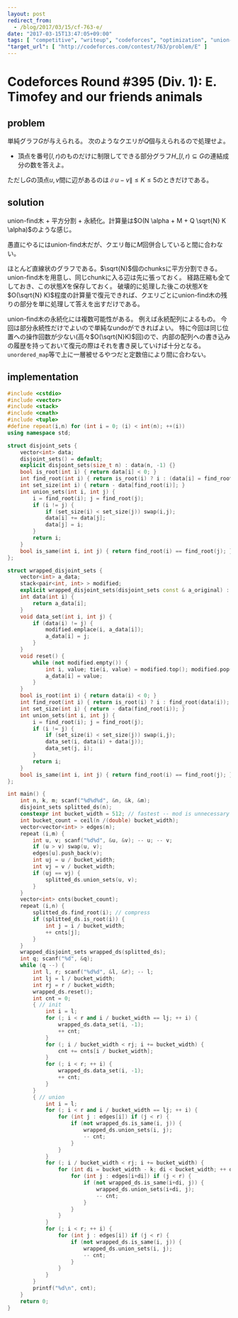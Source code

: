 ```yaml
---
layout: post
redirect_from:
  - /blog/2017/03/15/cf-763-e/
date: "2017-03-15T13:47:05+09:00"
tags: [ "competitive", "writeup", "codeforces", "optimization", "union-find-tree", "square-root-decomposition" ]
"target_url": [ "http://codeforces.com/contest/763/problem/E" ]
---
```


# Codeforces Round #395 (Div. 1): E. Timofey and our friends animals

## problem

単純グラフ$G$が与えられる。
次のようなクエリが$Q$個与えられるので処理せよ。

-   頂点を番号$[l, r)$のものだけに制限してできる部分グラフ$H\_{[l, r)} \subseteq G$の連結成分の数を答えよ。

ただし$G$の頂点$u, v$間に辺があるのは$\|u - v\| \le K \le 5$のときだけである。

## solution

union-find木 + 平方分割 + 永続化。計算量は$O(N \alpha + M + Q \sqrt{N} K \alpha)$のような感じ。

愚直にやるにはunion-find木だが、クエリ毎に$M$回併合していると間に合わない。

ほとんど直線状のグラフである。$\sqrt{N}$個のchunksに平方分割できる。
union-find木を用意し、同じchunkに入る辺は先に張っておく。
経路圧縮も全てしておき、この状態$X$を保存しておく。
破壊的に処理した後この状態$X$を$O(\sqrt{N} K)$程度の計算量で復元できれば、クエリごとにunion-find木の残りの部分を単に処理して答えを出すだけである。

union-find木の永続化には複数可能性がある。
例えば永続配列によるもの。
今回は部分永続性だけでよいので単純なundoができればよい。
特に今回は同じ位置への操作回数が少ない(高々$O(\sqrt{N}K)$回)ので、内部の配列への書き込みの履歴を持っておいて復元の際はそれを書き戻していけば十分となる。
`unordered_map`等で上に一層被せるやつだと定数倍により間に合わない。

## implementation

``` c++
#include <cstdio>
#include <vector>
#include <stack>
#include <cmath>
#include <tuple>
#define repeat(i,n) for (int i = 0; (i) < int(n); ++(i))
using namespace std;

struct disjoint_sets {
    vector<int> data;
    disjoint_sets() = default;
    explicit disjoint_sets(size_t n) : data(n, -1) {}
    bool is_root(int i) { return data[i] < 0; }
    int find_root(int i) { return is_root(i) ? i : (data[i] = find_root(data[i])); }
    int set_size(int i) { return - data[find_root(i)]; }
    int union_sets(int i, int j) {
        i = find_root(i); j = find_root(j);
        if (i != j) {
            if (set_size(i) < set_size(j)) swap(i,j);
            data[i] += data[j];
            data[j] = i;
        }
        return i;
    }
    bool is_same(int i, int j) { return find_root(i) == find_root(j); }
};

struct wrapped_disjoint_sets {
    vector<int> a_data;
    stack<pair<int, int> > modified;
    explicit wrapped_disjoint_sets(disjoint_sets const & a_original) : a_data(a_original.data) {}
    int data(int i) {
        return a_data[i];
    }
    void data_set(int i, int j) {
        if (data(i) != j) {
            modified.emplace(i, a_data[i]);
            a_data[i] = j;
        }
    }
    void reset() {
        while (not modified.empty()) {
            int i, value; tie(i, value) = modified.top(); modified.pop();
            a_data[i] = value;
        }
    }
    bool is_root(int i) { return data(i) < 0; }
    int find_root(int i) { return is_root(i) ? i : find_root(data(i)); }
    int set_size(int i) { return - data(find_root(i)); }
    int union_sets(int i, int j) {
        i = find_root(i); j = find_root(j);
        if (i != j) {
            if (set_size(i) < set_size(j)) swap(i,j);
            data_set(i, data(i) + data(j));
            data_set(j, i);
        }
        return i;
    }
    bool is_same(int i, int j) { return find_root(i) == find_root(j); }
};

int main() {
    int n, k, m; scanf("%d%d%d", &n, &k, &m);
    disjoint_sets splitted_ds(n);
    constexpr int bucket_width = 512; // fastest -- mod is unnecessary and appropriate size
    int bucket_count = ceil(n /(double) bucket_width);
    vector<vector<int> > edges(n);
    repeat (i,m) {
        int u, v; scanf("%d%d", &u, &v); -- u; -- v;
        if (u > v) swap(u, v);
        edges[u].push_back(v);
        int uj = u / bucket_width;
        int vj = v / bucket_width;
        if (uj == vj) {
            splitted_ds.union_sets(u, v);
        }
    }
    vector<int> cnts(bucket_count);
    repeat (i,n) {
        splitted_ds.find_root(i); // compress
        if (splitted_ds.is_root(i)) {
            int j = i / bucket_width;
            ++ cnts[j];
        }
    }
    wrapped_disjoint_sets wrapped_ds(splitted_ds);
    int q; scanf("%d", &q);
    while (q --) {
        int l, r; scanf("%d%d", &l, &r); -- l;
        int lj = l / bucket_width;
        int rj = r / bucket_width;
        wrapped_ds.reset();
        int cnt = 0;
        { // init
            int i = l;
            for (; i < r and i / bucket_width == lj; ++ i) {
                wrapped_ds.data_set(i, -1);
                ++ cnt;
            }
            for (; i / bucket_width < rj; i += bucket_width) {
                cnt += cnts[i / bucket_width];
            }
            for (; i < r; ++ i) {
                wrapped_ds.data_set(i, -1);
                ++ cnt;
            }
        }
        { // union
            int i = l;
            for (; i < r and i / bucket_width == lj; ++ i) {
                for (int j : edges[i]) if (j < r) {
                    if (not wrapped_ds.is_same(i, j)) {
                        wrapped_ds.union_sets(i, j);
                        -- cnt;
                    }
                }
            }
            for (; i / bucket_width < rj; i += bucket_width) {
                for (int di = bucket_width - k; di < bucket_width; ++ di) {
                    for (int j : edges[i+di]) if (j < r) {
                        if (not wrapped_ds.is_same(i+di, j)) {
                            wrapped_ds.union_sets(i+di, j);
                            -- cnt;
                        }
                    }
                }
            }
            for (; i < r; ++ i) {
                for (int j : edges[i]) if (j < r) {
                    if (not wrapped_ds.is_same(i, j)) {
                        wrapped_ds.union_sets(i, j);
                        -- cnt;
                    }
                }
            }
        }
        printf("%d\n", cnt);
    }
    return 0;
}
```
